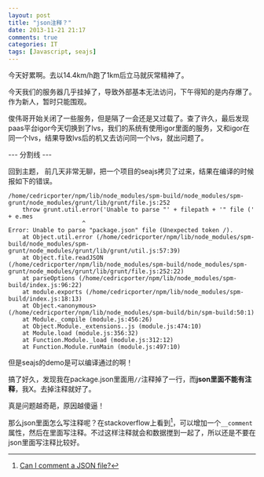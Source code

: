 ```yaml
---
layout: post
title: "json注释？"
date: 2013-11-21 21:17
comments: true
categories: IT
tags: [Javascript, seajs]
---
```


今天好累啊。去以14.4km/h跑了1km后立马就灰常精神了。

今天我们的服务器几乎挂掉了，导致外部基本无法访问，下午得知的是内存爆了。作为新人，暂时只能围观。

俊伟哥开始关闭了一些服务，但是隔了一会还是又过载了。查了许久，最后发现paas平台igor今天切换到了lvs，我们的系统有使用igor里面的服务，又和igor在同一个lvs，结果导致lvs后的机又去访问同一个lvs，就出问题了。

--- 分割线 ---

回到主题， 前几天非常无聊，把一个项目的seajs拷贝了过来，结果在编译的时候报如下的错误。


<!-- more -->

```
/home/cedricporter/npm/lib/node_modules/spm-build/node_modules/spm-grunt/node_modules/grunt/lib/grunt/file.js:252
    throw grunt.util.error('Unable to parse "' + filepath + '" file (' + e.mes
                     ^
Error: Unable to parse "package.json" file (Unexpected token /).
    at Object.util.error (/home/cedricporter/npm/lib/node_modules/spm-build/node_modules/spm-grunt/node_modules/grunt/lib/grunt/util.js:57:39)
    at Object.file.readJSON (/home/cedricporter/npm/lib/node_modules/spm-build/node_modules/spm-grunt/node_modules/grunt/lib/grunt/file.js:252:22)
    at parseOptions (/home/cedricporter/npm/lib/node_modules/spm-build/index.js:96:22)
    at module.exports (/home/cedricporter/npm/lib/node_modules/spm-build/index.js:18:13)
    at Object.<anonymous> (/home/cedricporter/npm/lib/node_modules/spm-build/bin/spm-build:50:1)
    at Module._compile (module.js:456:26)
    at Object.Module._extensions..js (module.js:474:10)
    at Module.load (module.js:356:32)
    at Function.Module._load (module.js:312:12)
    at Function.Module.runMain (module.js:497:10)
```

但是seajs的demo是可以编译通过的啊！

搞了好久，发现我在package.json里面用`//`注释掉了一行，而**json里面不能有注释**，我X。去掉注释就好了。

真是问题越奇葩，原因越傻逼！

那么json里面怎么写注释呢？在stackoverflow上看到[^1]，可以增加一个`__comment`属性，然后在里面写注释。不过这样注释就会和数据搅到一起了，所以还是不要在json里面写注释比较好。

[^1]: [Can I comment a JSON file?](http://stackoverflow.com/questions/244777/can-i-comment-a-json-file)
